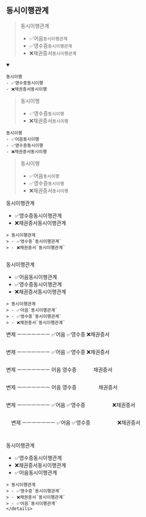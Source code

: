 ## 동시이행관계
> 동시이행관계
> - ✅어음`동시이행관계`
> - ✅영수증`동시이행관계`
> - ❌채권증서`동시이행관계`
<details open>
    <summary></summary>

```
동시이행
- ✅영수증동시이행
- ❌채권증서동시이행
```
> 동시이행
> - ✅영수증`동시이행`
> - ❌채권증서`동시이행`
```
동시이행
- ✅어음동시이행
- ✅영수증동시이행
- ❌채권증서동시이행
```
> 동시이행
> - ✅어음`동시이행`
> - ✅영수증`동시이행`
> - ❌채권증서`동시이행`


동시이행관계
- ✅영수증동시이행관계
- ❌채권증서동시이행관계
```
> 동시이행관계
> - ✅영수증`동시이행관계`
> - ❌채권증서`동시이행관계`


```
동시이행관계
- ✅어음동시이행관계
- ✅영수증동시이행관계
- ❌채권증서동시이행관계
```
> 동시이행관계
> - ✅어음`동시이행관계`
> - ✅영수증`동시이행관계`
> - ❌채권증서`동시이행관계`
```
변제
ㅡㅡㅡㅡㅡㅡㅡ
✅어음
✅영수증
❌채권증서
```
```
  변제
ㅡㅡㅡㅡㅡㅡㅡ
✅어음
✅영수증
❌채권증서
```
```
변제
ㅡㅡㅡㅡㅡㅡㅡ
어음
영수증
　　　채권증서
```
```
변제
ㅡㅡㅡㅡㅡㅡㅡ
어음
영수증
　　　　채권증서
```
```
변제
ㅡㅡㅡㅡㅡㅡㅡ
✅어음
✅영수증
　　　　　❌채권증서
```
```
　변제
ㅡㅡㅡㅡㅡㅡㅡ
✅어음
✅영수증
　　　　　❌채권증서
```


```
동시이행관계
- ✅영수증동시이행관계
- ❌채권증서동시이행관계
- ✅어음동시이행관계
```
> 동시이행관계
> - ✅영수증`동시이행관계`
> - ❌채권증서`동시이행관계`
> - ✅어음`동시이행관계`
</details>
